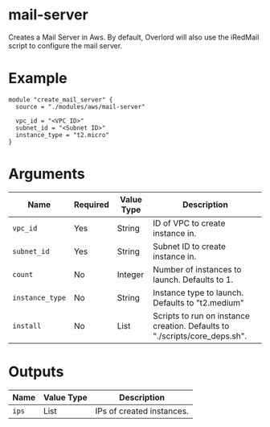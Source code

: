 # mail-server

Creates a Mail Server in Aws. By default, Overlord will also use the iRedMail script to configure the mail server.

# Example

```hcl
module "create_mail_server" {
  source = "./modules/aws/mail-server"

  vpc_id = "<VPC ID>"
  subnet_id = "<Subnet ID>"
  instance_type = "t2.micro"
}
```

# Arguments

| Name                      | Required | Value Type | Description
|---------------------------| -------- | ---------- | -----------
|`vpc_id`                   | Yes      | String     | ID of VPC to create instance in.
|`subnet_id`                | Yes      | String     | Subnet ID to create instance in.
|`count`                    | No       | Integer    | Number of instances to launch. Defaults to 1.
|`instance_type`            | No       | String     | Instance type to launch. Defaults to "t2.medium"
|`install`                  | No       | List       | Scripts to run on instance creation. Defaults to "./scripts/core_deps.sh".

# Outputs

| Name                      | Value Type | Description
|---------------------------| ---------- | -----------
|`ips`                      | List       | IPs of created instances.
